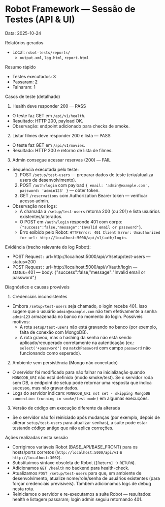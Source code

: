 # Robot Framework — Sessão de Testes (API & UI)

Data: 2025-10-24


Relatórios gerados

- Local: `robot-tests/reports/`
  - `output.xml`, `log.html`, `report.html`

Resumo rápido

- Testes executados: 3
- Passaram: 2
- Falharam: 1

Casos de teste (detalhado)

1) Health deve responder 200 — PASS
- O teste faz GET em `/api/v1/health`.
- Resultado: HTTP 200, payload OK.
- Observação: endpoint adicionado para checks de smoke.

2) Listar filmes deve responder 200 e lista — PASS
- O teste faz GET em `/api/v1/movies`.
- Resultado: HTTP 200 e retorno de lista de filmes.

3) Admin consegue acessar reservas (200) — FAIL
- Sequência executada pelo teste:
  1. POST `/setup/test-users` — preparar dados de teste (cria/atualiza users de desenvolvimento).
  2. POST `/auth/login` com payload `{ email: 'admin@example.com', password: 'admin123' }` — obter token.
  3. GET `/reservations` com Authorization Bearer token — verificar acesso admin.
- Observação nos logs:
  - A chamada a `/setup/test-users` retorna 200 (ou 201) e lista usuários existentes/alterados.
  - O POST em `/auth/login` responde 401 com corpo: `{"success":false,"message":"Invalid email or password"}`.
  - Erro exibido pelo Robot: `HTTPError: 401 Client Error: Unauthorized for url: http://localhost:5000/api/v1/auth/login`.

Evidência (trecho relevante do log Robot):

- POST Request : url=http://localhost:5000/api/v1/setup/test-users — status=200
- POST Request : url=http://localhost:5000/api/v1/auth/login — status=401 — body: {"success":false,"message":"Invalid email or password"}

Diagnóstico e causas prováveis

1) Credenciais inconsistentes
- Embora `/setup/test-users` seja chamado, o login recebe 401. Isso sugere que o usuário `admin@example.com` não tem efetivamente a senha `admin123` armazenada no banco no momento do login. Possíveis motivos:
  - A rota `setup/test-users` não está gravando no banco (por exemplo, falta de conexão com MongoDB).
  - A rota gravou, mas o hashing da senha não está sendo aplicado/recuperado corretamente na autenticação (ex.: `select('+password')` ou `matchPassword` com campo `password` não funcionando como esperado).

2) Ambiente sem persistência (Mongo não conectado)
- O servidor foi modificado para não falhar na inicialização quando `MONGODB_URI` não está definido (modo smoke/test). Se o servidor roda sem DB, o endpoint de setup pode retornar uma resposta que indica sucesso, mas não gravar dados.
- Logs do servidor indicam: `MONGODB_URI not set - skipping MongoDB connection (running in smoke/test mode)` em algumas execuções.

3) Versão de código em execução diferente da alterada
- Se o servidor não foi reiniciado após mudanças (por exemplo, depois de alterar `setup/test-users` para atualizar senhas), a suite pode estar testando código antigo que não aplica correções.

Ações realizadas nesta sessão

- Corrigimos variáveis Robot (BASE_API/BASE_FRONT) para os hosts/ports corretos (`http://localhost:5000/api/v1` e `http://localhost:3002`).
- Substituímos sintaxe obsoleta de Robot (`[Return]` -> `RETURN`).
- Adicionamos `GET /health` no backend para health-check.
- Atualizamos `POST /setup/test-users` para que, em ambiente de desenvolvimento, atualize nome/role/senha de usuários existentes (para forçar credenciais previsíveis). Também adicionamos logs de debug nesta rota.
- Reiniciamos o servidor e re-executamos a suite Robot — resultados: health e listagem passaram; login admin seguiu retornando 401.

